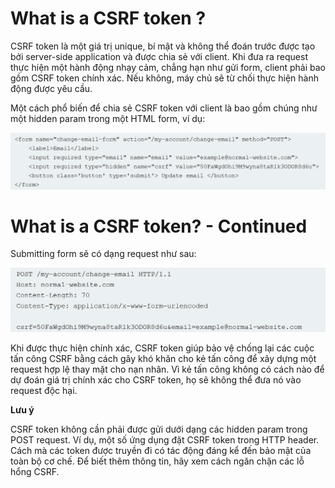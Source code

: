 # What is a CSRF token ?

CSRF token là một giá trị unique, bí mật và không thể đoán trước được tạo bởi server-side application và được chia sẻ với client. Khi đưa ra request thực hiện một hành động nhạy cảm, chẳng hạn như gửi form, client phải bao gồm CSRF token chính xác. Nếu không, máy chủ sẽ từ chối thực hiện hành động được yêu cầu.

Một cách phổ biến để chia sẻ CSRF token với client là bao gồm chúng như một hidden param trong một HTML form, ví dụ:

![alt text](image-1.png)

# What is a CSRF token? - Continued

Submitting form sẽ có dạng request như sau: 

![alt text](image-2.png)

Khi được thực hiện chính xác, CSRF token giúp bảo vệ chống lại các cuộc tấn công CSRF bằng cách gây khó khăn cho kẻ tấn công để xây dựng một request hợp lệ thay mặt cho nạn nhân. Vì kẻ tấn công không có cách nào để dự đoán giá trị chính xác cho CSRF token, họ sẽ không thể đưa nó vào request độc hại.

**Lưu ý**

CSRF token không cần phải được gửi dưới dạng các hidden param trong POST request. Ví dụ, một số ứng dụng đặt CSRF token trong HTTP header. Cách mà các token được truyền đi có tác động đáng kể đến bảo mật của toàn bộ cơ chế. Để biết thêm thông tin, hãy xem cách ngăn chặn các lỗ hổng CSRF.
